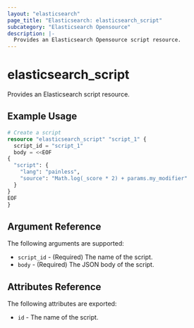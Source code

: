 ```yaml
---
layout: "elasticsearch"
page_title: "Elasticsearch: elasticsearch_script"
subcategory: "Elasticsearch Opensource"
description: |-
  Provides an Elasticsearch Opensource script resource.
---
```


# elasticsearch_script

Provides an Elasticsearch script resource.

## Example Usage

```tf
# Create a script
resource "elasticsearch_script" "script_1" {
  script_id = "script_1"
  body = <<EOF
{
  "script": {
	"lang": "painless",
	"source": "Math.log(_score * 2) + params.my_modifier"
  }
}
EOF
}
```

## Argument Reference

The following arguments are supported:

* `script_id` - (Required) The name of the script.
* `body` - (Required) The JSON body of the script.

## Attributes Reference

The following attributes are exported:

* `id` - The name of the script.
